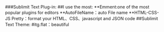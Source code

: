 ###Sublimit Text Plug-in:
##I use the most:
  **Emment:one of the most popular plugins for editors
  **AutoFileName：auto File name
  **HTML-CSS-JS Pretty：format  your HTML、CSS、javascript and JSON code
##Sublimit Text Theme:
  #itg.flat：beautiful
